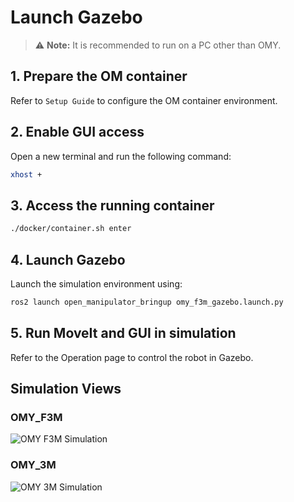 # Launch Gazebo

> ⚠️ **Note:** It is recommended to run on a PC other than OMY.


## 1. Prepare the OM container

Refer to `Setup Guide` to configure the OM container environment.


## 2. Enable GUI access

Open a new terminal and run the following command:

```bash
xhost +
```


## 3. Access the running container

```bash
./docker/container.sh enter
```


## 4. Launch Gazebo

Launch the simulation environment using:

```bash
ros2 launch open_manipulator_bringup omy_f3m_gazebo.launch.py
```


## 5. Run MoveIt and GUI in simulation

Refer to the Operation page to control the robot in Gazebo.


## Simulation Views

### OMY_F3M

![OMY F3M Simulation](/simulation/omy_f3m_gazebo.png)


### OMY_3M

![OMY 3M Simulation](/simulation/omy_3m_gazebo.png)

